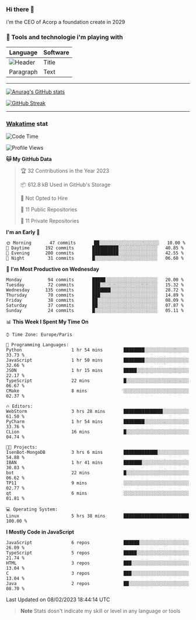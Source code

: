 ### Hi there 👋

i'm the CEO of Acorp a foundation create in 2029  

### 🧰 Tools and technologie i'm playing with

 | Language | Software |
| ----------- | ----------- |
| ![Header](https://img.shields.io/badge/Nuxt3-green&style=for-the-badge&logo=nustjs&logoColor=00DC82) | Title |
| Paragraph | Text |

---

[![Anurag's GitHub stats](https://github-readme-stats.vercel.app/api?username=ackimixs&show_icons=true&theme=github_dark&count_private=true)](https://www.ackimixs.xyz)

[![GitHub Streak](https://github-readme-streak-stats.herokuapp.com?user=Ackimixs&theme=github-dark-blue&date_format=j%20M%5B%20Y%5D&mode=weekly)](https://git.io/streak-stats)

---
 
 ### [Wakatime](https://wakatime.com/) stat

<!--START_SECTION:waka-->
![Code Time](http://img.shields.io/badge/Code%20Time-387%20hrs%2022%20mins-blue)

![Profile Views](http://img.shields.io/badge/Profile%20Views-1-blue)

**🐱 My GitHub Data** 

> 🏆 32 Contributions in the Year 2023
 > 
> 📦 612.8 kB Used in GitHub's Storage 
 > 
> 🚫 Not Opted to Hire
 > 
> 📜 11 Public Repositories 
 > 
> 🔑 11 Private Repositories  
 > 
**I'm an Early 🐤** 

```text
🌞 Morning       47 commits       ██░░░░░░░░░░░░░░░░░░░░░░░   10.00 % 
🌆 Daytime      192 commits       ██████████░░░░░░░░░░░░░░░   40.85 % 
🌃 Evening      200 commits       ██████████░░░░░░░░░░░░░░░   42.55 % 
🌙 Night         31 commits       █░░░░░░░░░░░░░░░░░░░░░░░░   06.60 % 

```
📅 **I'm Most Productive on Wednesday** 

```text
Monday          94 commits       █████░░░░░░░░░░░░░░░░░░░░   20.00 % 
Tuesday         72 commits       ███░░░░░░░░░░░░░░░░░░░░░░   15.32 % 
Wednesday      135 commits       ███████░░░░░░░░░░░░░░░░░░   28.72 % 
Thursday        70 commits       ███░░░░░░░░░░░░░░░░░░░░░░   14.89 % 
Friday          38 commits       ██░░░░░░░░░░░░░░░░░░░░░░░   08.09 % 
Saturday        37 commits       ██░░░░░░░░░░░░░░░░░░░░░░░   07.87 % 
Sunday          24 commits       █░░░░░░░░░░░░░░░░░░░░░░░░   05.11 % 

```


📊 **This Week I Spent My Time On** 

```text
⌚︎ Time Zone: Europe/Paris

💬 Programming Languages: 
Python                   1 hr 54 mins        ████████░░░░░░░░░░░░░░░░░   33.73 % 
JavaScript               1 hr 50 mins        ████████░░░░░░░░░░░░░░░░░   32.66 % 
JSON                     1 hr 15 mins        █████░░░░░░░░░░░░░░░░░░░░   22.17 % 
TypeScript               22 mins             █░░░░░░░░░░░░░░░░░░░░░░░░   06.67 % 
CMake                    8 mins              ░░░░░░░░░░░░░░░░░░░░░░░░░   02.37 % 

🔥 Editors: 
WebStorm                 3 hrs 28 mins       ███████████████░░░░░░░░░░   61.50 % 
PyCharm                  1 hr 54 mins        ████████░░░░░░░░░░░░░░░░░   33.76 % 
CLion                    16 mins             █░░░░░░░░░░░░░░░░░░░░░░░░   04.74 % 

🐱‍💻 Projects: 
IsenBot-MongoDB          3 hrs 6 mins        █████████████░░░░░░░░░░░░   54.88 % 
IBAN                     1 hr 41 mins        ███████░░░░░░░░░░░░░░░░░░   30.03 % 
bot                      22 mins             █░░░░░░░░░░░░░░░░░░░░░░░░   06.62 % 
TP11                     9 mins              ░░░░░░░░░░░░░░░░░░░░░░░░░   02.77 % 
qt                       6 mins              ░░░░░░░░░░░░░░░░░░░░░░░░░   01.81 % 

💻 Operating System: 
Linux                    5 hrs 38 mins       █████████████████████████   100.00 % 

```

**I Mostly Code in JavaScript** 

```text
JavaScript               6 repos             ██████░░░░░░░░░░░░░░░░░░░   26.09 % 
TypeScript               5 repos             █████░░░░░░░░░░░░░░░░░░░░   21.74 % 
HTML                     3 repos             ███░░░░░░░░░░░░░░░░░░░░░░   13.04 % 
C                        3 repos             ███░░░░░░░░░░░░░░░░░░░░░░   13.04 % 
Java                     2 repos             ██░░░░░░░░░░░░░░░░░░░░░░░   08.70 % 

```



 Last Updated on 08/02/2023 18:44:14 UTC
<!--END_SECTION:waka-->

> **Note**
> Stats dosn't indicate my skill or level in any language or tools
